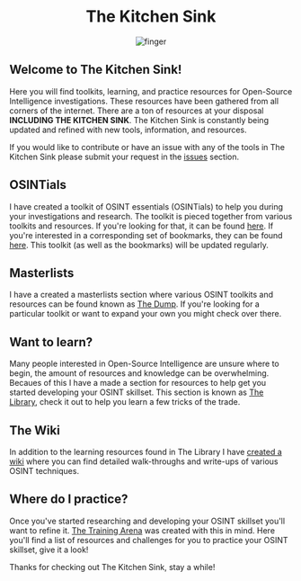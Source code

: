 <div align="center">
  
# The Kitchen Sink
![finger](https://github.com/user-attachments/assets/a8e77d5b-a889-4fc7-a475-6938b88102f8)

</div>

## Welcome to The Kitchen Sink!
Here you will find toolkits, learning, and practice resources for Open-Source Intelligence investigations. These resources have been gathered from all corners of the internet. There are a ton of resources at your disposal **INCLUDING THE KITCHEN SINK**. The Kitchen Sink is constantly being updated and refined with new tools, information, and resources.

If you would like to contribute or have an issue with any of the tools in The Kitchen Sink please submit your request in the [issues](https://github.com/OSINTI4L/The-Kitchen-Sink/issues) section.

## OSINTials
I have created a toolkit of OSINT essentials (OSINTials) to help you during your investigations and research. The toolkit is pieced together from various toolkits and resources. If you're looking for that, it can be found [here](https://github.com/OSINTI4L/The-Kitchen-Sink/blob/main/OSINTials.md). If you're interested in a corresponding set of bookmarks, they can be found [here](https://github.com/OSINTI4L/The-Kitchen-Sink/blob/main/Bookmarks/OSINTialBookmarks.html). This toolkit (as well as the bookmarks) will be updated regularly.

## Masterlists
I have a created a masterlists section where various OSINT toolkits and resources can be found known as [The Dump](https://github.com/OSINTI4L/The-Kitchen-Sink/blob/main/Masterlists.md). If you're looking for a particular toolkit or want to expand your own you might check over there.

## Want to learn?
Many people interested in Open-Source Intelligence are unsure where to begin, the amount of resources and knowledge can be overwhelming. Becaues of this I have a made a section for resources to help get you started developing your OSINT skillset. This section is known as [The Library](https://github.com/OSINTI4L/The-Kitchen-Sink/blob/main/Learn.md), check it out to help you learn a few tricks of the trade.

## The Wiki
In addition to the learning resources found in The Library I have [created a wiki](https://github.com/OSINTI4L/The-Kitchen-Sink/wiki) where you can find detailed walk-throughs and write-ups of various OSINT techniques.

## Where do I practice?
Once you've started researching and developing your OSINT skillset you'll want to refine it. [The Training Arena](https://github.com/OSINTI4L/The-Kitchen-Sink/blob/main/Practice.md) was created with this in mind. Here you'll find a list of resources and challenges for you to practice your OSINT skillset, give it a look!

Thanks for checking out The Kitchen Sink, stay a while!
